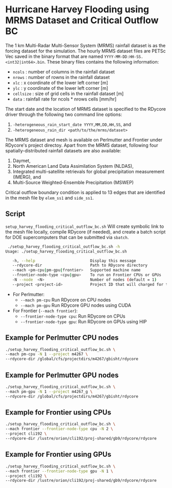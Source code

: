 # Hurricane Harvey Flooding using MRMS Dataset and Critical Outflow BC

The 1 km Multi-Radar Multi-Sensor System (MRMS) rainfall dataset is
as the forcing dataset for the simulation. The hourly MRMS dataset files
are PETSc Vec saved in the binary format that are named
`YYYY-MM-DD:HH-SS.<int32|int64>.bin`. These binary files
contains the following information:

- `ncols`    : number of columns in the rainfall dataset
- `nrows`    : number of rowns in the rainfall dataset
- `xlc`      : x coordinate of the lower left corner [m]
- `ylc`      : y coordinate of the lower left corner [m]
- `cellsize` : size of grid cells in the rainfall dataset [m]
- `data`     : rainfall rate for ncols * nrows cells [mm/hr]

The start date and the location of MRMS dataset is specified to the RDycore
driver through the following two command line options:

1. `-heterogeneous_rain_start_date YYYY,MM,DD,HH,SS`, and
2. `-heterogeneous_rain_dir <path/to/the/mrms/dataset>`

The MRMS dataset and mesh is available on Perlmutter and Frontier under
RDycore's project directoy. Apart from the MRMS dataset, following four
spatially-distributed rainfall datasets are also available:

1. Daymet,
2. North American Land Data Assimilation System (NLDAS),
3. Integrated multi-satellite retrievals for global precipitation measurement (IMERG), and
4. Multi-Source Weighted-Ensemble Precipitation (MSWEP)

Critical outflow boundary condition is applied to 13 edges that are identified
in the mesh file by `elem_ss1` and `side_ss1`.

## Script

`setup_harvey_flooding_critical_outflow_bc.sh` Will create symbolic link to the mesh
file locally, compile RDycore (if needed), and create a batch script
for DOE supercomputers that can be submitted via `sbatch`.


```bash
 ./setup_harvey_flooding_critical_outflow_bc.sh -h
Usage: ./setup_harvey_flooding_critical_outflow_bc.sh

   -h, --help                        Display this message
   --rdycore-dir                     Path to RDycore directory
   --mach <pm-cpu|pm-gpu|frontier>   Supported machine name
   --frontier-node-type <cpu|gpu>    To run on Frontier CPUs or GPUs
   -N --node  <N>                    Number of nodes (default = 1)
   --project <project-id>            Project ID that will charged for the job
```

- For Perlmutter:
  - `--mach pm-cpu` Run RDycore on CPU nodes
  - `--mach pm-gpu` Run RDycore GPU nodes using CUDA
- For Frontier (`--mach frontier`):
  - `--frontier-node-type cpu`: Run RDycore on CPUs
  - `--frontier-node-type gpu`: Run RDycore on GPUs using HIP

## Example for Perlmutter CPU nodes

```bash
./setup_harvey_flooding_critical_outflow_bc.sh \
--mach pm-cpu -N 1 --project m4267 \
--rdycore-dir /global/cfs/projectdirs/m4267/gbisht/rdycore
```

## Example for Perlmutter GPU nodes

```bash
./setup_harvey_flooding_critical_outflow_bc.sh \
--mach pm-gpu -N 1 --project m4267_g \
--rdycore-dir /global/cfs/projectdirs/m4267/gbisht/rdycore
```

## Example for Frontier using CPUs

```bash
./setup_harvey_flooding_critical_outflow_bc.sh \
--mach frontier --frontier-node-type cpu -N 2 \
--project cli192 \
--rdycore-dir /lustre/orion/cli192/proj-shared/gb9/rdycore/rdycore 
```

## Example for Frontier using GPUs

```bash
./setup_harvey_flooding_critical_outflow_bc.sh \
--mach frontier --frontier-node-type gpu -N 1 \
--project cli192 \
--rdycore-dir /lustre/orion/cli192/proj-shared/gb9/rdycore/rdycore 
```